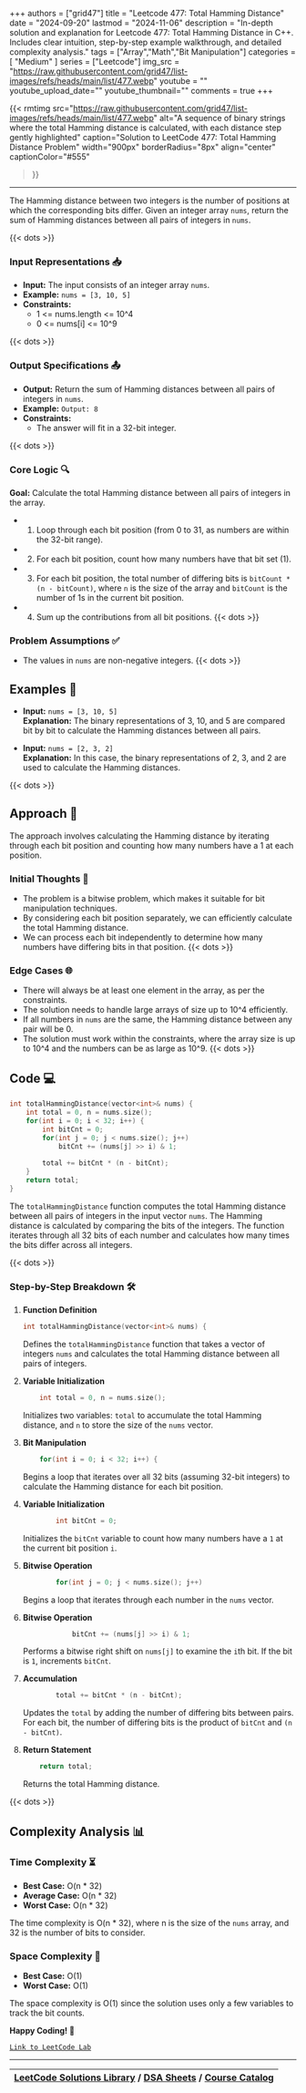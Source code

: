 
+++
authors = ["grid47"]
title = "Leetcode 477: Total Hamming Distance"
date = "2024-09-20"
lastmod = "2024-11-06"
description = "In-depth solution and explanation for Leetcode 477: Total Hamming Distance in C++. Includes clear intuition, step-by-step example walkthrough, and detailed complexity analysis."
tags = ["Array","Math","Bit Manipulation"]
categories = [
    "Medium"
]
series = ["Leetcode"]
img_src = "https://raw.githubusercontent.com/grid47/list-images/refs/heads/main/list/477.webp"
youtube = ""
youtube_upload_date=""
youtube_thumbnail=""
comments = true
+++


{{< rmtimg 
    src="https://raw.githubusercontent.com/grid47/list-images/refs/heads/main/list/477.webp" 
    alt="A sequence of binary strings where the total Hamming distance is calculated, with each distance step gently highlighted"
    caption="Solution to LeetCode 477: Total Hamming Distance Problem"
    width="900px"
    borderRadius="8px"
    align="center" 
    captionColor="#555"
>}}
---
The Hamming distance between two integers is the number of positions at which the corresponding bits differ. Given an integer array `nums`, return the sum of Hamming distances between all pairs of integers in `nums`.
<!--more-->
{{< dots >}}
### Input Representations 📥
- **Input:** The input consists of an integer array `nums`.
- **Example:** `nums = [3, 10, 5]`
- **Constraints:**
	- 1 <= nums.length <= 10^4
	- 0 <= nums[i] <= 10^9

{{< dots >}}
### Output Specifications 📤
- **Output:** Return the sum of Hamming distances between all pairs of integers in `nums`.
- **Example:** `Output: 8`
- **Constraints:**
	- The answer will fit in a 32-bit integer.

{{< dots >}}
### Core Logic 🔍
**Goal:** Calculate the total Hamming distance between all pairs of integers in the array.

- 1. Loop through each bit position (from 0 to 31, as numbers are within the 32-bit range).
- 2. For each bit position, count how many numbers have that bit set (1).
- 3. For each bit position, the total number of differing bits is `bitCount * (n - bitCount)`, where `n` is the size of the array and `bitCount` is the number of 1s in the current bit position.
- 4. Sum up the contributions from all bit positions.
{{< dots >}}
### Problem Assumptions ✅
- The values in `nums` are non-negative integers.
{{< dots >}}
## Examples 🧩
- **Input:** `nums = [3, 10, 5]`  \
  **Explanation:** The binary representations of 3, 10, and 5 are compared bit by bit to calculate the Hamming distances between all pairs.

- **Input:** `nums = [2, 3, 2]`  \
  **Explanation:** In this case, the binary representations of 2, 3, and 2 are used to calculate the Hamming distances.

{{< dots >}}
## Approach 🚀
The approach involves calculating the Hamming distance by iterating through each bit position and counting how many numbers have a 1 at each position.

### Initial Thoughts 💭
- The problem is a bitwise problem, which makes it suitable for bit manipulation techniques.
- By considering each bit position separately, we can efficiently calculate the total Hamming distance.
- We can process each bit independently to determine how many numbers have differing bits in that position.
{{< dots >}}
### Edge Cases 🌐
- There will always be at least one element in the array, as per the constraints.
- The solution needs to handle large arrays of size up to 10^4 efficiently.
- If all numbers in `nums` are the same, the Hamming distance between any pair will be 0.
- The solution must work within the constraints, where the array size is up to 10^4 and the numbers can be as large as 10^9.
{{< dots >}}
## Code 💻
```cpp
int totalHammingDistance(vector<int>& nums) {
    int total = 0, n = nums.size();
    for(int i = 0; i < 32; i++) {
        int bitCnt = 0;
        for(int j = 0; j < nums.size(); j++)
            bitCnt += (nums[j] >> i) & 1;
        
        total += bitCnt * (n - bitCnt);
    }
    return total;
}
```

The `totalHammingDistance` function computes the total Hamming distance between all pairs of integers in the input vector `nums`. The Hamming distance is calculated by comparing the bits of the integers. The function iterates through all 32 bits of each number and calculates how many times the bits differ across all integers.

{{< dots >}}
### Step-by-Step Breakdown 🛠️
1. **Function Definition**
	```cpp
	int totalHammingDistance(vector<int>& nums) {
	```
	Defines the `totalHammingDistance` function that takes a vector of integers `nums` and calculates the total Hamming distance between all pairs of integers.

2. **Variable Initialization**
	```cpp
	    int total = 0, n = nums.size();
	```
	Initializes two variables: `total` to accumulate the total Hamming distance, and `n` to store the size of the `nums` vector.

3. **Bit Manipulation**
	```cpp
	    for(int i = 0; i < 32; i++) {
	```
	Begins a loop that iterates over all 32 bits (assuming 32-bit integers) to calculate the Hamming distance for each bit position.

4. **Variable Initialization**
	```cpp
	        int bitCnt = 0;
	```
	Initializes the `bitCnt` variable to count how many numbers have a `1` at the current bit position `i`.

5. **Bitwise Operation**
	```cpp
	        for(int j = 0; j < nums.size(); j++)
	```
	Begins a loop that iterates through each number in the `nums` vector.

6. **Bitwise Operation**
	```cpp
	            bitCnt += (nums[j] >> i) & 1;
	```
	Performs a bitwise right shift on `nums[j]` to examine the `i`th bit. If the bit is `1`, increments `bitCnt`.

7. **Accumulation**
	```cpp
	        total += bitCnt * (n - bitCnt);
	```
	Updates the `total` by adding the number of differing bits between pairs. For each bit, the number of differing bits is the product of `bitCnt` and `(n - bitCnt)`.

8. **Return Statement**
	```cpp
	    return total;
	```
	Returns the total Hamming distance.

{{< dots >}}
## Complexity Analysis 📊
### Time Complexity ⏳
- **Best Case:** O(n * 32)
- **Average Case:** O(n * 32)
- **Worst Case:** O(n * 32)

The time complexity is O(n * 32), where n is the size of the `nums` array, and 32 is the number of bits to consider.

### Space Complexity 💾
- **Best Case:** O(1)
- **Worst Case:** O(1)

The space complexity is O(1) since the solution uses only a few variables to track the bit counts.

**Happy Coding! 🎉**


[`Link to LeetCode Lab`](https://leetcode.com/problems/total-hamming-distance/description/)

---

| [LeetCode Solutions Library](https://grid47.xyz/leetcode/) / [DSA Sheets](https://grid47.xyz/sheets/) / [Course Catalog](https://grid47.xyz/courses/) |
| --- |

